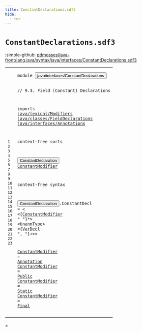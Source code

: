 ```yaml
---
title: ConstantDeclarations.sdf3
hide:
  - toc
---
```


# `ConstantDeclarations.sdf3`

:simple-github: [pdmosses/java-front/lang.java/syntax/java/interfaces/ConstantDeclarations.sdf3]

[pdmosses/java-front/lang.java/syntax/java/interfaces/ConstantDeclarations.sdf3]: https://github.com/pdmosses/java-front/blob/master/lang.java/syntax/java/interfaces/ConstantDeclarations.sdf3 "The source file on GitHub"

<div class="sdf3"><table class="highlighttable"><tbody><tr><td class="linenos"><div class="linenodiv"><pre><span></span>1
2
3
4
5
6
7
8
9
10
11
12
13
14
15
16
17
18
19
20
21
22
23
</pre></div></td>
<td class="code"><pre><code><span class="keyword">module</span> <button class="modal-open" id="java/interfaces/ConstantDeclarations_1_8" title="Multi-file references" data-urls="../AnnotationTypes.sdf3/#java/interfaces/ConstantDeclarations_12_3 line 12; ../InterfaceDeclarations.sdf3/#java/interfaces/ConstantDeclarations_12_3 line 12; ../Main.sdf3/#java/interfaces/ConstantDeclarations_10_3 line 10">java/interfaces/ConstantDeclarations</button>

<span class="layout">// 9.3. Field (Constant) Declarations</span>

<span class="keyword">imports</span>
  <a href="../../lexical/Modifiers.sdf3/#java/lexical/Modifiers_1_8" id="java/lexical/Modifiers_6_3" title="Defined at ../../lexical/Modifiers.sdf3 line 1">java/lexical/Modifiers</a>
  <a href="../../classes/FieldDeclarations.sdf3/#java/classes/FieldDeclarations_1_8" id="java/classes/FieldDeclarations_7_3" title="Defined at ../../classes/FieldDeclarations.sdf3 line 1">java/classes/FieldDeclarations</a>
  <a href="../Annotations.sdf3/#java/interfaces/Annotations_1_8" id="java/interfaces/Annotations_8_3" title="Defined at ../Annotations.sdf3 line 1">java/interfaces/Annotations</a>

<span class="keyword">context-free sorts</span>

  <button class="modal-open" id="ConstantDeclaration_12_3" title="Multi-file references" data-urls="../AnnotationTypes.sdf3/#ConstantDeclaration_32_37 line 32; ../InterfaceDeclarations.sdf3/#ConstantDeclaration_43_32 line 43">ConstantDeclaration</button>
  <a href="#ConstantModifier_18_5" id="ConstantModifier_13_3" title="Referenced at line 18">ConstantModifier</a>

<span class="keyword">context-free syntax</span>
  
  <button class="modal-open" id="ConstantDeclaration_17_3" title="Multi-file references" data-urls="../AnnotationTypes.sdf3/#ConstantDeclaration_32_37 line 32; ../InterfaceDeclarations.sdf3/#ConstantDeclaration_43_32 line 43">ConstantDeclaration</button>.<span class="cons_Constructor"><span id="ConstantDecl_17_23" title="Not referenced">ConstantDecl</span></span> = &lt;
  &lt;{<a href="#ConstantModifier_13_3" id="ConstantModifier_18_5" title="Defined at line 13, 20, 21, 22, 23">ConstantModifier</a> <span class="cons_Lit">" "</span>}*&gt; &lt;<a href="../../classes/FieldDeclarations.sdf3/#UnannType_22_3" id="UnannType_18_30" title="Defined at ../../classes/FieldDeclarations.sdf3 line 22, 50, 51">UnannType</a>&gt; &lt;{<a href="../../classes/FieldDeclarations.sdf3/#VarDecl_19_3" id="VarDecl_18_43" title="Defined at ../../classes/FieldDeclarations.sdf3 line 19, 33, 34">VarDecl</a> <span class="cons_Lit">", "</span>}+&gt;&gt;
  
  <a href="#ConstantModifier_18_5" id="ConstantModifier_20_3" title="Referenced at line 18">ConstantModifier</a> = <a href="../Annotations.sdf3/#Annotation_12_3" id="Annotation_20_22" title="Defined at ../Annotations.sdf3 line 12, 19, 20, 21">Annotation</a>
  <a href="#ConstantModifier_18_5" id="ConstantModifier_21_3" title="Referenced at line 18">ConstantModifier</a> = <a href="../../lexical/Modifiers.sdf3/#Public_14_3" id="Public_21_22" title="Defined at ../../lexical/Modifiers.sdf3 line 14, 29">Public</a>
  <a href="#ConstantModifier_18_5" id="ConstantModifier_22_3" title="Referenced at line 18">ConstantModifier</a> = <a href="../../lexical/Modifiers.sdf3/#Static_15_3" id="Static_22_22" title="Defined at ../../lexical/Modifiers.sdf3 line 15, 30">Static</a>
  <a href="#ConstantModifier_18_5" id="ConstantModifier_23_3" title="Referenced at line 18">ConstantModifier</a> = <a href="../../lexical/Modifiers.sdf3/#Final_10_3" id="Final_23_22" title="Defined at ../../lexical/Modifiers.sdf3 line 10, 25">Final</a>
</code></pre></td></tr></tbody></table></div>

<div id="modal">
  <div id="modal-content">
    <span id="modal-close">&times;</span>
    <h2 id="modal-h2"></h2>
    <p  id="modal-p"></p>
    <ul id="modal-ul"></ul>
  </div>
</div>
